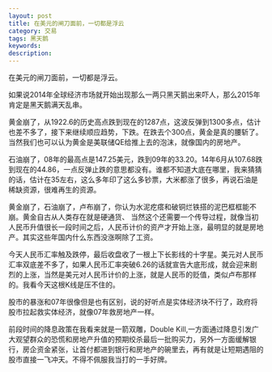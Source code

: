```yaml
---
layout: post
title: 在美元的闸刀面前，一切都是浮云
category: 交易
tags: 黑天鹅
keywords: 
description: 
---
```




在美元的闸刀面前，一切都是浮云。

如果说2014年全球经济市场就开始出现那么一两只黑天鹅出来吓人，那么2015年肯定是黑天鹅满天乱串。

黄金崩了，从1922.6的历史高点跌到现在的1287点，这波反弹到1300多点，估计也差不多了，接下来继续顺应趋势，下跌。在跌去个300点，黄金是真的腰斩了。当然我们也可以认为黄金是美联储QE给推上去的泡沫，就像国内的房地产。

石油崩了，08年的最高点是147.25美元，跌到09年的33.20。14年6月从107.68跌到现在的44.86，一点反弹止跌的意思都没有。谁都不知道大底在哪里，我来猜猜的话，估计在35左右，这么多年印了这么多钞票，大米都涨了很多，再说石油是稀缺资源，很难再生的资源。

黄金崩了，石油崩了，卢布崩了，你认为水泥疙瘩和破铜烂铁搭的泥巴框框能不崩。黄金自古从人类存在就是硬通货、
当然这个还需要一个传导过程，就像当初人民币升值很长一段时间之后，人民币计价的资产才开始上涨，最明显的就是房地产。其实这些年国内什么东西没涨啊除了工资。

今天人民币汇率触及跌停，最后收盘收了一根上下长影线的十字星。美元对人民币汇率双底差不多了，如果人民币汇率突破6.26的话就宣告大底形成，就会迎来剧烈的上涨，当然是美元对人民币计价的上涨，就是人民币的贬值，类似卢布那样的。我看今天这根K线是压不住的。

股市的暴涨和07年很像但是也有区别，说的好听点是实体经济块不行了，政府将股市拉起救实体经济，就像07年救房地产一样。

前段时间的降息政策在我看来就是一箭双雕，Double Kill,一方面通过降息引发广大观望群众的恐慌和房地产升值的预期绞杀最后一批购买力，另外一方面缓解银行，房企资金紧张，让首付都进到银行和房地产的碗里去，再有就是让短期遇阻的股市直接一飞冲天。不得不佩服我当打的一手好牌。


